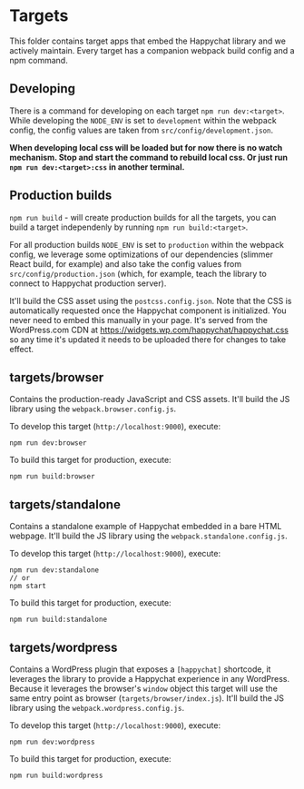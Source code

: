 # Targets

This folder contains target apps that embed the Happychat library and we actively maintain. Every target has a companion webpack build config and a npm command.

## Developing

There is a command for developing on each target `npm run dev:<target>`. While developing the `NODE_ENV` is set to `development` within the webpack config, the config values are taken from `src/config/development.json`.

**When developing local css will be loaded but for now there is no watch mechanism. Stop and start the 
command to rebuild local css. Or just run `npm run dev:<target>:css` in another terminal.**


## Production builds

`npm run build` - will create production builds for all the targets, you can build a target independenly
by running `npm run build:<target>`. 

For all production builds `NODE_ENV` is set to `production` within the webpack config, we leverage some optimizations of our dependencies (slimmer React build, for example) and also take the config values from `src/config/production.json` (which, for example, teach the library to connect to Happychat production server).

It'll build the CSS asset using the `postcss.config.json`. Note that the CSS is automatically requested once the Happychat component is initialized. You never need to embed this manually in your page. It's served from the WordPress.com CDN at https://widgets.wp.com/happychat/happychat.css so any time it's updated it needs to be uploaded there for changes to take effect.


## targets/browser

Contains the production-ready JavaScript and CSS assets. It'll build the JS library using the `webpack.browser.config.js`. 

To develop this target (`http://localhost:9000`), execute:

	npm run dev:browser

To build this target for production, execute:

	npm run build:browser


## targets/standalone

Contains a standalone example of Happychat embedded in a bare HTML webpage. It'll build the JS library using the `webpack.standalone.config.js`. 

To develop this target (`http://localhost:9000`), execute:

	npm run dev:standalone 
	// or
	npm start

To build this target for production, execute:

	npm run build:standalone


## targets/wordpress

Contains a WordPress plugin that exposes a `[happychat]` shortcode, it leverages the library to provide a Happychat experience in any WordPress. Because it leverages the browser's `window` object this target will use the same entry point as browser (`targets/browser/index.js`). It'll build the JS library using the `webpack.wordpress.config.js`. 

To develop this target (`http://localhost:9000`), execute:

	npm run dev:wordpress

To build this target for production, execute:

	npm run build:wordpress